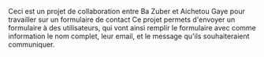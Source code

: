 Ceci est un projet de collaboration entre Ba Zuber et Aichetou Gaye pour travailler sur un formulaire de contact 
Ce projet permets d'envoyer un formulaire à des utilisateurs, qui vont ainsi remplir le formulaire avec comme information le nom complet, leur email, et le message qu'ils souhaiteraient communiquer.
